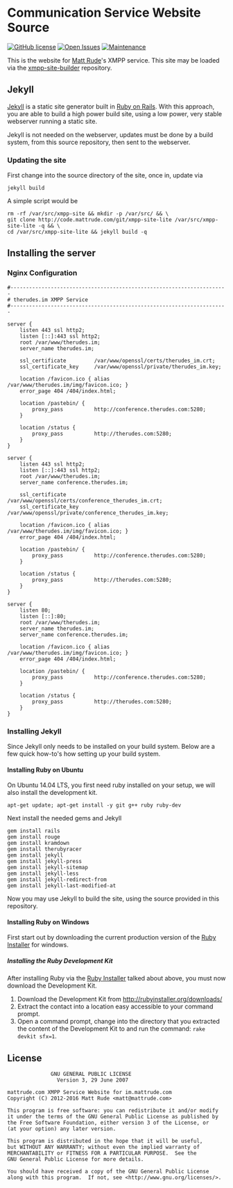 # Communication Service Website Source

[![GitHub license](https://img.shields.io/github/license/mattrude/xmpp-site-lite.svg)](https://github.com/mattrude/xmpp-site-lite/blob/master/LICENSE) [![Open Issues](https://img.shields.io/github/issues-raw/mattrude/xmpp-site-lite.svg)](https://github.com/mattrude/xmpp-site-lite/issues) [![Maintenance](https://img.shields.io/maintenance/yes/2018.svg)](http://github.com/mattrude/xmpp-site-lite)

This is the website for [Matt Rude](https://mattrude.com)'s XMPP service.  This site may be loaded via the [xmpp-site-builder](https://code.mattrude.com/xmpp-site-builder/) repository.

## Jekyll

[Jekyll](http://jekyllrb.com/) is a static site generator built in [Ruby on Rails](http://rubyonrails.org/). With this approach, you are able to build a high power build site, using a low power, very stable webserver running a static site.

Jekyll is not needed on the webserver, updates must be done by a build system, from this source repository, then sent to the webserver.

### Updating the site

First change into the source directory of the site, once in, update via

    jekyll build

A simple script would be

    rm -rf /var/src/xmpp-site && mkdir -p /var/src/ && \
    git clone http://code.mattrude.com/git/xmpp-site-lite /var/src/xmpp-site-lite -q && \
    cd /var/src/xmpp-site-lite && jekyll build -q

## Installing the server

### Nginx Configuration

    #----------------------------------------------------------------------
    # therudes.im XMPP Service
    #----------------------------------------------------------------------

    server {
        listen 443 ssl http2;
        listen [::]:443 ssl http2;
        root /var/www/therudes.im;
        server_name therudes.im;

        ssl_certificate         /var/www/openssl/certs/therudes_im.crt;
        ssl_certificate_key     /var/www/openssl/private/therudes_im.key;

        location /favicon.ico { alias /var/www/therudes.im/img/favicon.ico; }
        error_page 404 /404/index.html;

        location /pastebin/ {
            proxy_pass          http://conference.therudes.com:5280;
        }

        location /status {
            proxy_pass          http://therudes.com:5280;
        }
    }
     
    server {
        listen 443 ssl http2;
        listen [::]:443 ssl http2;
        root /var/www/therudes.im;
        server_name conference.therudes.im;

        ssl_certificate         /var/www/openssl/certs/conference_therudes_im.crt;
        ssl_certificate_key     /var/www/openssl/private/conference_therudes_im.key;

        location /favicon.ico { alias /var/www/therudes.im/img/favicon.ico; }
        error_page 404 /404/index.html;

        location /pastebin/ {
            proxy_pass          http://conference.therudes.com:5280;
        }

        location /status {
            proxy_pass          http://therudes.com:5280;
        }
    }
    
    server {
        listen 80;
        listen [::]:80;
        root /var/www/therudes.im;
        server_name therudes.im;
        server_name conference.therudes.im;

        location /favicon.ico { alias /var/www/therudes.im/img/favicon.ico; }
        error_page 404 /404/index.html;

        location /pastebin/ {
            proxy_pass          http://conference.therudes.com:5280;
        }

        location /status {
            proxy_pass          http://therudes.com:5280;
        }
    }

### Installing Jekyll
Since Jekyll only needs to be installed on your build system. Below are a few quick how-to's how setting up your build system.

#### Installing Ruby on Ubuntu
On Ubuntu 14.04 LTS, you first need ruby installed on your setup, we will also install the development kit.

    apt-get update; apt-get install -y git g++ ruby ruby-dev

Next install the needed gems and Jekyll

    gem install rails
    gem install rouge
    gem install kramdown
    gem install therubyracer
    gem install jekyll
    gem install jekyll-press
    gem install jekyll-sitemap
    gem install jekyll-less
    gem install jekyll-redirect-from
    gem install jekyll-last-modified-at

Now you may use Jekyll to build the site, using the source provided in this repository.

#### Installing Ruby on Windows
First start out by downloading the current production version of the [Ruby Installer](http://rubyinstaller.org/downloads/) for windows.

##### Installing the Ruby Development Kit
After installing Ruby via the [Ruby Installer](http://rubyinstaller.org/downloads/) talked about above, you must now download the Development Kit.

1. Download the Development Kit from http://rubyinstaller.org/downloads/
1. Extract the contact into a location easy accessible to your command prompt.
1. Open a command prompt, change into the directory that you extracted the content of the Development Kit to and run the command: `rake devkit sfx=1`.

## License

                  GNU GENERAL PUBLIC LICENSE
                    Version 3, 29 June 2007

    mattrude.com XMPP Service Website for im.mattrude.com
    Copyright (C) 2012-2016 Matt Rude <matt@mattrude.com>

    This program is free software: you can redistribute it and/or modify
    it under the terms of the GNU General Public License as published by
    the Free Software Foundation, either version 3 of the License, or
    (at your option) any later version.

    This program is distributed in the hope that it will be useful,
    but WITHOUT ANY WARRANTY; without even the implied warranty of
    MERCHANTABILITY or FITNESS FOR A PARTICULAR PURPOSE.  See the
    GNU General Public License for more details.

    You should have received a copy of the GNU General Public License
    along with this program.  If not, see <http://www.gnu.org/licenses/>.
